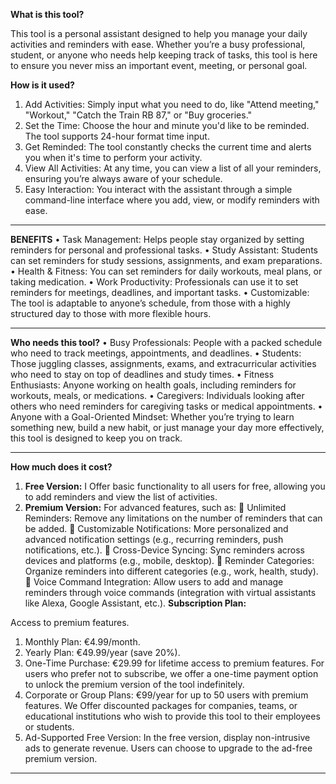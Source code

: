 **What is this tool?**

This tool is a personal assistant designed to help you manage your daily activities and reminders with ease. Whether you’re a busy professional, student, or anyone who needs help keeping track of tasks, this tool is here to ensure you never miss an important event, meeting, or personal goal.

**How is it used?**
1.	Add Activities: Simply input what you need to do, like "Attend meeting," "Workout," "Catch the Train RB 87," or "Buy groceries."
2.	Set the Time: Choose the hour and minute you'd like to be reminded. The tool supports 24-hour format time input.
3.	Get Reminded: The tool constantly checks the current time and alerts you when it's time to perform your activity.
4.	View All Activities: At any time, you can view a list of all your reminders, ensuring you’re always aware of your schedule.
5.	Easy Interaction: You interact with the assistant through a simple command-line interface where you add, view, or modify reminders with ease.
________________________________________

**BENEFITS**
•	Task Management: Helps people stay organized by setting reminders for personal and professional tasks.
•	Study Assistant: Students can set reminders for study sessions, assignments, and exam preparations.
•	Health & Fitness: You can set reminders for daily workouts, meal plans, or taking medication.
•	Work Productivity: Professionals can use it to set reminders for meetings, deadlines, and important tasks.
•	Customizable: The tool is adaptable to anyone’s schedule, from those with a highly structured day to those with more flexible hours.
________________________________________

**Who needs this tool?**
•	Busy Professionals: People with a packed schedule who need to track meetings, appointments, and deadlines.
•	Students: Those juggling classes, assignments, exams, and extracurricular activities who need to stay on top of deadlines and study times.
•	Fitness Enthusiasts: Anyone working on health goals, including reminders for workouts, meals, or medications.
•	Caregivers: Individuals looking after others who need reminders for caregiving tasks or medical appointments.
•	Anyone with a Goal-Oriented Mindset: Whether you’re trying to learn something new, build a new habit, or just manage your day more effectively, this tool is designed to keep you on track.
________________________________________

**How much does it cost?**
1.	**Free Version:**
I Offer basic functionality to all users for free, allowing you to add reminders and view the list of activities.
3.  **Premium Version:**
For advanced features, such as: 
	Unlimited Reminders: Remove any limitations on the number of reminders that can be added.
	Customizable Notifications: More personalized and advanced notification settings (e.g., recurring reminders, push notifications, etc.).
	Cross-Device Syncing: Sync reminders across devices and platforms (e.g., mobile, desktop).
	Reminder Categories: Organize reminders into different categories (e.g., work, health, study).
	Voice Command Integration: Allow users to add and manage reminders through voice commands (integration with virtual assistants like Alexa, Google Assistant, etc.).
	**Subscription Plan:**

Access to premium features. 
1.	Monthly Plan: €4.99/month.
2.	Yearly Plan: €49.99/year (save 20%).
3.	One-Time Purchase: €29.99 for lifetime access to premium features.
For users who prefer not to subscribe, we offer a one-time payment option to unlock the premium version of the tool indefinitely.  
4.	Corporate or Group Plans: €99/year for up to 50 users with premium features.
We Offer discounted packages for companies, teams, or educational institutions who wish to provide this tool to their employees or students. 
5.	Ad-Supported Free Version:
In the free version, display non-intrusive ads to generate revenue. Users can choose to upgrade to the ad-free premium version.
________________________________________
